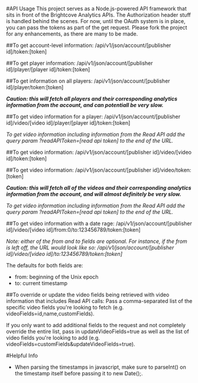 #API Usage
This project serves as a Node.js-powered API framework that sits in front of the Brightcove Analytics APIs. The Authorization header stuff is handled behind the scenes. For now, until the OAuth system is in place, you can pass the tokens as part of the get request. Please fork the project for any enhancements, as there are many to be made.

##To get account-level information:
/api/v1/json/account/[publisher id]/token:[token]

##To get player information:
/api/v1/json/account/[publisher id]/player/[player id]/token:[token]

##To get information on all players:
/api/v1/json/account/[publisher id]/player/token:[token]

*__Caution: this will fetch all players and their corresponding analytics information from the account, and can potentiall be very slow.__*

##To get video information for a player:
/api/v1/json/account/[publisher id]/video/[video id]/player/[player id]/token:[token]

_To get video information including information from the Read API add the query param ?readAPIToken=[read api token] to the end of the URL._

##To get video information:
/api/v1/json/account/[publisher id]/video/[video id]/token:[token]

##To get video information:
/api/v1/json/account/[publisher id]/video/token:[token]

*__Caution: this will fetch all of the videos and their corresponding analytics information from the account, and will almost definitely be very slow.__*

_To get video information including information from the Read API add the query param ?readAPIToken=[read api token] to the end of the URL._

##To get video information with a date rage:
/api/v1/json/account/[publisher id]/video/[video id]/from:0/to:123456789/token:[token]

_Note: either of the from and to fields are optional. For instance, if the from is left off, the URL would look like so: /api/v1/json/account/[publisher id]/video/[video id]/to:123456789/token:[token]_

The defaults for both fields are:

* from: beginning of the Unix epoch
* to: current timestamp

##To override or update the video fields being retrieved with video information that includes Read API calls:
Pass a comma-separated list of the specific video fields you're looking to fetch (e.g. videoFields=id,name,customFields).

If you only want to add additional fields to the request and not completely override the entire list, pass in updateVideoFields=true as well as the list of video fields you're looking to add (e.g. videoFields=customFields&updateVideoFields=true).

#Helpful Info
* When parsing the timestamps in javascript, make sure to parseInt() on the timestamp itself before passing it to new Date();.